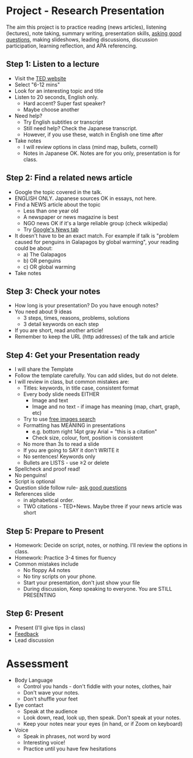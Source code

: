 # Project - Research Presentation
The aim this project is to practice reading (news articles), listening (lectures), note taking, summary writing, presentation skills, [asking good questions](Style-AskGoodQuestions), making slideshows, leading discussions, discussion participation, learning reflection, and APA referencing.  

## Step 1: Listen to a lecture
* Visit the [TED website](https://www.ted.com/talks)
* Select "6-12 mins"
* Look for an interesting topic and title
* Listen to 20 seconds, English only. 
    * Hard accent? Super fast speaker? 
    * Maybe choose another
* Need help?  
    * Try English subtitles or transcript
    * Still need help? Check the Japanese transcript. 
    * However, if you use these, watch in English one time after
* Take notes
    * I will review options in class (mind map, bullets, cornell)
    * Notes in Japanese OK. Notes are for you only, presentation is for class. 

## Step 2: Find a related news article
* Google the topic covered in the talk.
* ENGLISH ONLY. Japanese sources OK in essays, not here. 
* Find a NEWS article about the topic
    * Less than one year old
    * A newspaper or news magazine is best
    * NGO news OK if it's a large reliable group (check wikipedia)
    * Try [Google's News tab](https://www.google.com/search?q=penguins&source=lnms&tbm=nws)
* It doesn't have to be an exact match. For example if talk is "problem caused for penguins in Galapagos by global warming", your reading could be about:
    * a) The Galapagos 
    * b) OR penguins 
    * c) OR global warming
* Take notes

## Step 3: Check your notes
* How long is your presentation? Do you have enough notes? 
* You need about 9 ideas 
    * 3 steps, times, reasons, problems, solutions
    * 3 detail keywords on each step
* If you are short, read another article!
* Remember to keep the URL (http addresses) of the talk and article


## Step 4: Get your Presentation ready
* I will share the Template
* Follow the template carefully. You can add slides, but do not delete. 
* I will review in class, but common mistakes are: 
    * Titles: keywords, in title case, consistent format
    * Every body slide needs EITHER
        * Image and text
        * Image and no text - if image has meaning (map, chart, graph, etc)
    * Try to use [free images search](https://www.google.com/search?q=penguin&tbm=isch&tbs=il:cl&hl=en)
    * Formatting has MEANING in presentations
        * e.g. bottom right 14pt gray Arial = "this is a citation"
        * Check size, colour, font, position is consistent
    * No more than 3s to read a slide
    * If you are going to SAY it don't WRITE it
    * No sentences! Keywords only 
    * Bullets are LISTS - use ≥2 or delete
* Spellcheck and proof read!
* No penguins!    
* Script is optional
* Question slide follow rule- [ask good questions](Style-AskGoodQuestions)
* References slide 
    * in alphabetical order. 
    * TWO citations - TED+News. Maybe three if your news article was short

## Step 5: Prepare to Present
* Homework: Decide on script, notes, or nothing. I'll review the options in class. 
* Homework: Practice 3-4 times for fluency
* Common mistakes include
    * No floppy A4 notes
    * No tiny scripts on your phone. 
    * Start your presentation, don't just show your file
    * During discussion, Keep speaking to everyone. You are STILL PRESENTING

## Step 6: Present
* Present (I'll give tips in class)
* [Feedback](Style-GiveGoodFeedback)
* Lead discussion

# Assessment
* Body Language 
    * Control you hands - don't fiddle with your notes, clothes, hair 
    * Don't wave your notes. 
    * Don't shuffle your feet
* Eye contact
    * Speak at the audience 
    * Look down, read, look up, then speak. Don't speak at your notes. 
    * Keep your notes near your eyes (in hand, or if Zoom on keyboard)
* Voice
    * Speak in phrases, not word by word
    * Interesting voice! 
    * Practice until you have few hesitations